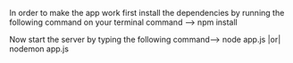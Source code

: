 In order to make the app work first install the dependencies by running the following command on your terminal
command --> npm install

Now start the server by typing the following command-->
node app.js |or| nodemon app.js
